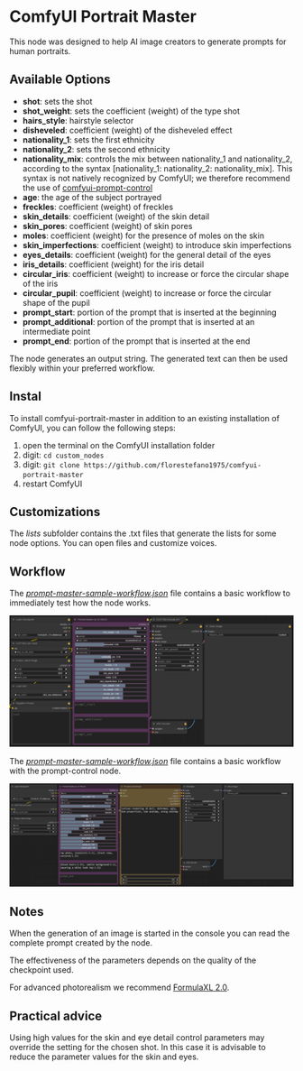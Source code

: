 # ComfyUI Portrait Master

This node was designed to help AI image creators to generate prompts for human portraits.

## Available Options

- **shot**: sets the shot
- **shot_weight**: sets the coefficient (weight) of the type shot
- **hairs_style**: hairstyle selector
- **disheveled**: coefficient (weight) of the disheveled effect
- **nationality_1**: sets the first ethnicity
- **nationality_2**: sets the second ethnicity
- **nationality_mix**: controls the mix between nationality_1 and nationality_2, according to the syntax [nationality_1: nationality_2: nationality_mix]. This syntax is not natively recognized by ComfyUI; we therefore recommend the use of [comfyui-prompt-control](https://github.com/asagi4/comfyui-prompt-control)
- **age**: the age of the subject portrayed
- **freckles**: coefficient (weight) of freckles
- **skin_details**: coefficient (weight) of the skin detail
- **skin_pores**: coefficient (weight) of skin pores
- **moles**: coefficient (weight) for the presence of moles on the skin
- **skin_imperfections**: coefficient (weight) to introduce skin imperfections
- **eyes_details**: coefficient (weight) for the general detail of the eyes
- **iris_details**: coefficient (weight) for the iris detail
- **circular_iris**: coefficient (weight) to increase or force the circular shape of the iris
- **circular_pupil**: coefficient (weight) to increase or force the circular shape of the pupil
- **prompt_start**: portion of the prompt that is inserted at the beginning
- **prompt_additional**: portion of the prompt that is inserted at an intermediate point
- **prompt_end**: portion of the prompt that is inserted at the end

The node generates an output string. The generated text can then be used flexibly within your preferred workflow.

## Instal

To install comfyui-portrait-master in addition to an existing installation of ComfyUI, you can follow the following steps:

1. open the terminal on the ComfyUI installation folder
2. digit: `cd custom_nodes`
3. digit: `git clone https://github.com/florestefano1975/comfyui-portrait-master`
4. restart ComfyUI

## Customizations

The _lists_ subfolder contains the .txt files that generate the lists for some node options. You can open files and customize voices.

## Workflow

The [_prompt-master-sample-workflow.json_](https://github.com/florestefano1975/comfyui-portrait-master/blob/main/prompt-master-sample-workflow.json) file contains a basic workflow to immediately test how the node works.

![Example workflow](/screenshot/comfyui-prompt-master-01.png)

The [_prompt-master-sample-workflow.json_](https://github.com/florestefano1975/comfyui-portrait-master/blob/main/prompt-master-prompt-control-workflow.json) file contains a basic workflow with the prompt-control node.

![Example workflow](/screenshot/comfyui-prompt-master-07.png)

## Notes

When the generation of an image is started in the console you can read the complete prompt created by the node.

The effectiveness of the parameters depends on the quality of the checkpoint used.

For advanced photorealism we recommend [FormulaXL 2.0](https://civitai.com/models/129922?modelVersionId=160525).

## Practical advice

Using high values for the skin and eye detail control parameters may override the setting for the chosen shot. In this case it is advisable to reduce the parameter values for the skin and eyes.
